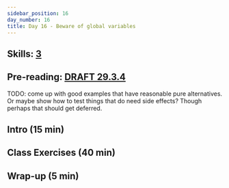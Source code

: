 ```yaml
---
sidebar_position: 16
day_number: 16
title: Day 16 - Beware of global variables
---
```


## Skills: [3](/skills/#(3))

## Pre-reading: [DRAFT 29.3.4](https://dbp.io/static/dcic/alternate.html#(part._.Testing_and_.Mutation))

TODO: come up with good examples that have reasonable pure alternatives. Or
maybe show how to test things that do need side effects? Though perhaps that
should get deferred.

## Intro (15 min)

## Class Exercises (40 min)

## Wrap-up (5 min)


